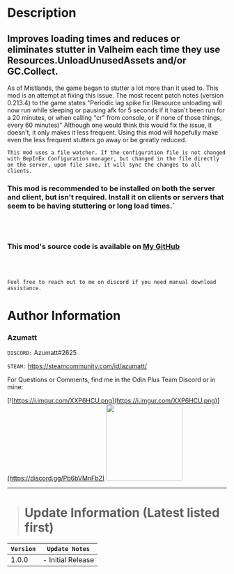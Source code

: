 # Description

## Improves loading times and reduces or eliminates stutter in Valheim each time they use Resources.UnloadUnusedAssets and/or GC.Collect.

As of Mistlands, the game began to stutter a lot more than it used to. This mod is an attempt at fixing this issue. The most recent patch notes (version 0.213.4) to the game states "Periodic lag spike fix (Resource unloading will now run while sleeping or pausing afk for 5 seconds if it hasn't been run for a 20 minutes, or when calling "cr" from console, or if none of those things, every 60 minutes)" 
Although one would think this would fix the issue, it doesn't, it only makes it less frequent. Using this mod will hopefully make even the less frequent stutters go away or be greatly reduced.

`This mod uses a file watcher. If the configuration file is not changed with BepInEx Configuration manager, but changed in the file directly on the server, upon file save, it will sync the changes to all clients.`

### This mod is recommended to be installed on both the server and client, but isn't required. Install it on clients or servers that seem to be having stuttering or long load times.`

<br><br>

### This mod's source code is available on [My GitHub](https://github.com/AzumattDev/ResourceUnloadOptimizer)


<br><br>



`Feel free to reach out to me on discord if you need manual download assistance.`


# Author Information

### Azumatt

`DISCORD:` Azumatt#2625

`STEAM:` https://steamcommunity.com/id/azumatt/

For Questions or Comments, find me in the Odin Plus Team Discord or in mine:

[![https://i.imgur.com/XXP6HCU.png](https://i.imgur.com/XXP6HCU.png)](https://discord.gg/Pb6bVMnFb2)
<a href="https://discord.gg/pdHgy6Bsng"><img src="https://i.imgur.com/Xlcbmm9.png" href="https://discord.gg/pdHgy6Bsng" width="175" height="175"></a>
***

> # Update Information (Latest listed first)

| `Version` | `Update Notes`    |
|-----------|-------------------|
| 1.0.0     | - Initial Release |